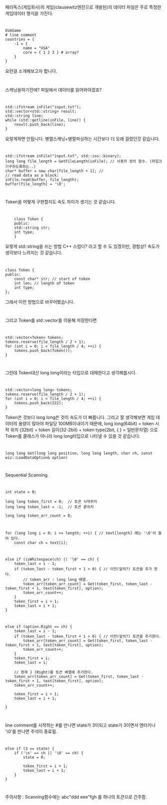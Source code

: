 #
패러독스(게임회사)의 게임(clausewitz엔진으로 개발된)의 데이터 파일은
주로 특정한 게임데이터 형식을 가진다.
#
	EU4Game  
	# line comment
	countries = {
		-1 = {
			name = "USA"
			core = { 1 2 3 } # array?
		}
	}
요런걸 소개해보고자 합니다.


#
스캐닝을하기전에? 파일에서 데이터를 읽어와야겠죠?
#
	std::ifstream inFile("input.txt");
	std::vector<std::string> result;
	std::string line;
	while (std::getline(inFile, line)) {
		result.push_back(line);
	}
요렇게하면 안됩니다. 병렬스캐닝+병렬파싱하는 시간보다 더 오래 걸렸던것 같습니다.
#
	std::ifstream inFile("input.txt", std::ios::binary);
	long long file_length = GetFileLength(inFile); // 사용자 정의 함수. (파일크기구하도록하는..)
	char* buffer = new char[file_length + 1]; // 
	// read data as a block:
	inFile.read(buffer, file_length);
	buffer[file_length] = '\0';
    
    
    
#  
Token을 어떻게 구현할지도 속도 차이가 생기는 것 같습니다.
#
	    class Token {
	    public:
		std::string str;
		int type;
	    }
요렇게 std::string을 쓰는 방법 C++ 스럽다? 라고 할 수 도 있겠지만, 경험상? 속도가 생각보다 느려지는 것 같습니다.
#
    class Token {
    public:
        const char* str; // start of token
        int len; // length of token
        int type;
    };
그래서 이런 방법으로 바꾸어봤습니다. 
#
그리고 Token를 std::vector를 이용해 저장한다면
 #
    std::vector<Token> tokens;
    tokens.reserve(file_length / 2 + 1);
    for (int i = 0; i < file_length / 4; ++i) {
        tokens.push_back(Token());
    }
#
그런데 Token대신 long long이라는 타입으로 대체한다고 생각해봅시다.
#
    std::vector<long long> tokens;
    tokens.reserve(file_length / 2 + 1);
    for (int i = 0; i < file_length / 4; ++i) {
        tokens.push_back(222);
    }
Token쓴 것보다 long long쓴 것이 속도가 더 빠릅니다.
그리고 잘 생각해보면 게임 데이터의 용량이 많아야 파일당 100MB이내이기 때문에,
long long(64bit) = token 시작 위치 (32bit) + token 길이(32-2bit) + token type(2bit, { } = 일반문자열) 으로
Token를 클래스가 아니라 long long타입으로 나타낼 수 있을 것 같습니다.
#
	long long Get(long long position, long long length, char ch, const wiz::LoadDataOption& option)
#
Sequential Scanning.
#
	int state = 0; 

	long long token_first = 0;  // 토큰 시작위치
	long long token_last = -1;  // 토큰 끝위치

	long long token_arr_count = 0;
#
	for (long long i = 0; i <= length; ++i) { // text[length] 에는 '\0'이 들어 있다.
		const char ch = text[i];

#
#
	else if (isWhitespace(ch) || '\0' == ch) {
		token_last = i - 1;
		if (token_last - token_first + 1 > 0) { // 이전(앞의?) 토큰을 추가 한다.
			// token_arr : long long 배열.
			token_arr[token_arr_count] = Get(token_first, token_last - token_first + 1, text[token_first], option);
			token_arr_count++;
		}
		token_first = i + 1;
		token_last = i + 1;
	}
#
	else if (option.Right == ch) {
		token_last = i - 1;
		if (token_last - token_first + 1 > 0) { // 이전(앞의?) 토큰을 추가한다.
			token_arr[token_arr_count] = Get(token_first, token_last - token_first + 1, text[token_first], option);
			token_arr_count++;
		}
		token_first = i;
		token_last = i;
		
		// 현재 } (Right)를 토큰 배열에 추가한다.
		token_arr[token_arr_count] = Get(token_first, token_last - token_first + 1, text[token_first], option);
		token_arr_count++;

		token_first = i + 1;
		token_last = i + 1;

	}
#
line comment를 시작하는 #를 만나면 state가 3이되고 state가 3이면서 엔터키나 '\0'를 만나면 주석이 종료됨.
#
	else if (3 == state) {
		if ('\n' == ch || '\0' == ch) {
			state = 0;

			token_first = i + 1;
			token_last = i + 1;
		}
	}
#
주의사항 : Scanning함수에는 abc"ddd eee"fgh 를 하나의 토큰으로 간주함.
